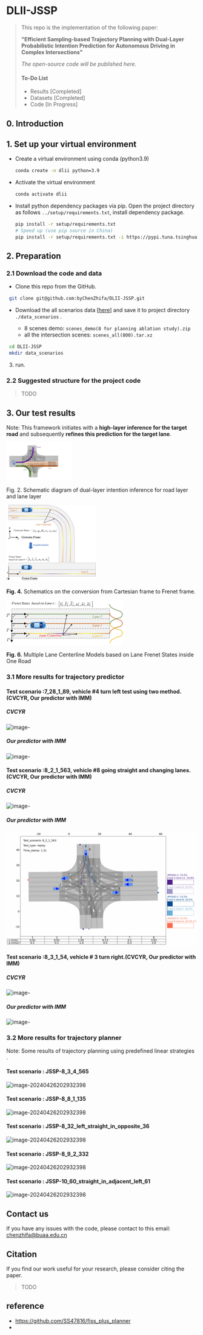 ---
---

# DLII-JSSP

> This repo is the implementation of the following paper: 
>
> **"Efficient Sampling-based Trajectory Planning with Dual-Layer Probabilistic Intention Prediction for Autonomous Driving in Complex Intersections"** 
>
> 
>
> *The open-source code will be published here.*
>
> #### To-Do List
>
> - Results [Completed]
> - Datasets [Completed]
> - Code [In Progress]

 

## 0. Introduction



## 1. Set up your virtual environment

- Create a virtual environment using conda (python3.9)

  ```bash
  conda create -n dlii python=3.9
  ```

- Activate the virtual environment

  ```bash
  conda activate dlii
  ```

- Install python dependency packages via pip. Open the project directory as follows ` ../setup/requirements.txt `, install dependency package.

  ```bash
  pip install -r setup/requirements.txt
  # Speed up (use pip source in China)
  pip install -r setup/requirements.txt -i https://pypi.tuna.tsinghua.edu.cn/simple
  ```

  

## 2. Preparation

### 2.1 Download the code and data

- Clone this repo from the GitHub.

```bash
 git clone git@github.com:byChenZhifa/DLII-JSSP.git
```

- Download the all scenarios data [[here](https://github.com/byChenZhifa/DLII-JSSP.git)] and save it to project directory `./data_scenarios` .

  - 8 scenes demo: `scenes_demo(8 for planning ablation study).zip`
  -  all the intersection scenes:  `scenes_all(800).tar.xz`

```bash
 cd DLII-JSSP
 mkdir data_scenarios
```

3. run.

### 2.2 Suggested structure for the project code

> TODO

## 3. Our test results

Note: This framework initiates with a **high-layer inference for the target road** and subsequently **refines this prediction for the target lane**.

<img src="./test_results/Fig.%202.%20Schematic%20diagram%20of%20dual-layer%20intention%20inference%20for%20road%20layer%20and%20lane%20layer.png" style="zoom:17%;" />

Fig. 2. Schematic diagram of dual-layer intention inference for road layer and lane layer

<img src="./test_results/fig4-Cartesian frame to Frenet frame.png" style="zoom:23%;" />

**Fig. 4.** Schematics on the conversion from Cartesian frame to Frenet frame.

<img src="./test_results/fig-6.png" style="zoom:30%;" />

**Fig. 6.** Multiple Lane Centerline Models based on Lane Frenet States inside One Road

### 3.1 More results for trajectory predictor

#### Test scenario :7_28_1_89, vehicle #4 turn left test using two method. (CVCYR, Our predictor with IMM)

##### CVCYR

![image-](./test_results/CVCYR_PREDICTOR-7_28_1_89.gif)

##### Our predictor with IMM

![image-](./test_results/LANE_INTENTION_INFERENCE-7_28_1_89.gif)

#### Test scenario :8_2_1_563, vehicle #8 going straight and changing lanes.(CVCYR, Our predictor with IMM)

##### CVCYR

![image-](./test_results/CVCYR_PREDICTOR-8_2_1_563.gif)

##### Our predictor with IMM

![image-](./test_results/LANE_INTENTION_INFERENCE-8_2_1_563.gif)

#### Test scenario :8_3_1_54, vehicle # 3 turn right.(CVCYR, Our predictor with IMM)

##### CVCYR

![image-](./test_results/CVCYR_PREDICTOR-8_3_1_54.gif)

##### Our predictor with IMM

![image-](./test_results/LANE_INTENTION_INFERENCE-8_3_1_54.gif)

### 3.2 More results for trajectory planner

Note: Some results of trajectory planning using predefined linear strategies .

#### Test scenario : JSSP-8_3_4_565

![image-20240426202932398](./test_results/JSSP-8_3_4_565.gif)

#### Test scenario : JSSP-8_8_1_135

![image-20240426202932398](./test_results/JSSP-8_8_1_135.gif)

#### Test scenario : JSSP-8_32_left_straight_in_opposite_36

![image-20240426202932398](./test_results/JSSP-8_32_left_straight_in_opposite_36.gif)

#### Test scenario : JSSP-8_9_2_332

![image-20240426202932398](./test_results/JSSP-8_9_2_332.gif)

#### Test scenario : JSSP-10_60_straight_in_adjacent_left_61

![image-20240426202932398](./test_results/JSSP-10_60_straight_in_adjacent_left_61.gif)

## Contact us

If you have any issues with the code, please contact to this email: [chenzhifa@buaa.edu.cn](chenzhifa@buaa.edu.cn)

## Citation

If you find our work useful for your research, please consider citing the paper.

> TODO

## reference

- https://github.com/SS47816/fiss_plus_planner
- 







